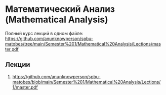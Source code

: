 # Математический Анализ (Mathematical Analysis)

Полный курс лекций в одном файле: https://github.com/anunknowperson/spbu-matobes/tree/main/Semester%201/Mathematical%20Analysis/Lections/master.pdf

## Лекции
1. https://github.com/anunknowperson/spbu-matobes/blob/main/Semester%201/Mathematical%20Analysis/Lections/1/master.pdf